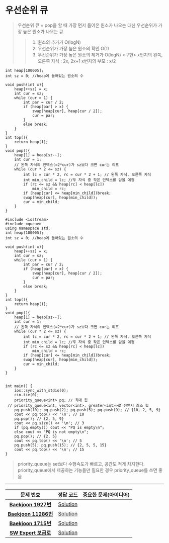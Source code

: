 # 우선순위 큐 

> 우선순위 큐 = pop을 할 때 가장 먼저 들어온 원소가 나오는 대신 우선순위가 가장 높은 원소가 나오는 큐
>> 1. 원소의 추가가 O(logN)
>> 2. 우선순위가 가장 높은 원소의 확인 O(1)
>> 3. 우선순위가 가장 높은 원소의 제거가 O(logN)
<구현>
x번지의 왼쪽, 오른쪽 자식 : 2x, 2x+1
x번지의 부모 : x/2
```
int heap[100005];
int sz = 0; //heap에 들어있는 원소의 수

void push(int x){
	heap[++sz] = x;
	int cur = sz;
	while (cur > 1) {
		int par = cur / 2;
		if (heap[par] > x) {
			swap(heap[cur], heap[cur / 2]);
			cur = par;
		}
		else break;
	}
}
int top(){
	return heap[1];
}
void pop(){
	heap[1] = heap[sz--];
	int cur = 1;
	// 왼쪽 자식의 인덱스(=2*cur)가 sz보다 크면 cur는 리프
	while (cur * 2 <= sz) {
		int lc = cur * 2, rc = cur * 2 + 1; // 왼쪽 자식, 오른쪽 자식
		int min_child = lc; //두 자식 중 작은 인덱스를 담을 예정
		if (rc <= sz && heap[rc] < heap[lc])
			min_child = rc;
		if (heap[cur] <= heap[min_child])break;
		swap(heap[cur], heap[min_child]);
		cur = min_child;
	}
}
```
```
#include <iostream>
#include <queue>
using namespace std;
int heap[100005];
int sz = 0; //heap에 들어있는 원소의 수

void push(int x){
	heap[++sz] = x;
	int cur = sz;
	while (cur > 1) {
		int par = cur / 2;
		if (heap[par] > x) {
			swap(heap[cur], heap[cur / 2]);
			cur = par;
		}
		else break;
	}
}
int top(){
	return heap[1];
}
void pop(){
	heap[1] = heap[sz--];
	int cur = 1;
	// 왼쪽 자식의 인덱스(=2*cur)가 sz보다 크면 cur는 리프
	while (cur * 2 <= sz) {
		int lc = cur * 2, rc = cur * 2 + 1; // 왼쪽 자식, 오른쪽 자식
		int min_child = lc; //두 자식 중 작은 인덱스를 담을 예정
		if (rc <= sz && heap[rc] < heap[lc])
			min_child = rc;
		if (heap[cur] <= heap[min_child])break;
		swap(heap[cur], heap[min_child]);
		cur = min_child;
	}
}


int main() {
	ios::sync_with_stdio(0);
	cin.tie(0);
    priority_queue<int> pq; // 최대 힙
 // priority_queue<int, vector<int>, greater<int>>로 선언시 최소 힙
    pq.push(10); pq.push(2); pq.push(5); pq.push(9); // {10, 2, 5, 9}
    cout << pq.top() << '\n'; // 10
    pq.pop(); // {2, 5, 9}
    cout << pq.size() << '\n'; // 3
    if (pq.empty()) cout << "PQ is empty\n";
    else cout << "PQ is not empty\n";
    pq.pop(); // {2, 5}
    cout << pq.top() << '\n'; // 5  
    pq.push(5); pq.push(15); // {2, 5, 5, 15}
    cout << pq.top() << '\n'; // 15  
}
```

> priority_queue는 set보다 수행속도가 빠르고, 공간도 적게 차지한다.
> priority_queue에서 제공하는 기능들만 필요한 경우 priority_queue를 쓰면 좋음

____   
| 문제 번호 | 정답 코드 |  중요한 문제(아이디어) | 
| :--: | :--: |:--: |
| __[Baekjoon 1927번](https://www.acmicpc.net/problem/1927)__   | [Solution](https://github.com/jhmin-kk99/Algorithm-Study/blob/main/PriorityQueue/1927.cpp)    | |
| __[Baekjoon 11286번](https://www.acmicpc.net/problem/11286)__   | [Solution](https://github.com/jhmin-kk99/Algorithm-Study/blob/main/PriorityQueue/11286.cpp)    | |
| __[Baekjoon 1715번](https://www.acmicpc.net/problem/1715)__   | [Solution](https://github.com/jhmin-kk99/Algorithm-Study/blob/main/PriorityQueue/1715.cpp)    | |
| __[SW Expert 보급로](https://jihongmin-99.tistory.com/75)__   | [Solution](https://github.com/jhmin-kk99/Algorithm-Study/blob/main/PriorityQueue/s보급로.cpp)    | |

